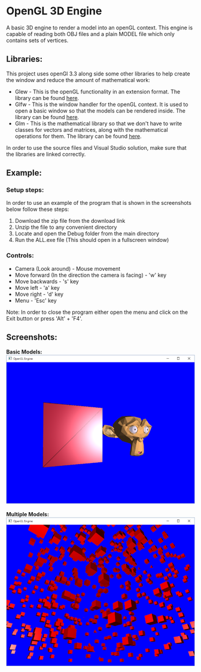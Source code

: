 <h1>OpenGL 3D Engine</h1>

<p>A basic 3D engine to render a model into an openGL context. This engine is capable of reading both OBJ files and a plain MODEL file which only contains sets of vertices.</p>

<h2>Libraries:</h2>

<p>This project uses openGl 3.3 along side some other libraries to help create the window and reduce the amount of mathematical work:</p>

<ul>
    <li>Glew - This is the openGL functionality in an extension format. The library can be found <a href="http://glew.sourceforge.net/">here</a>.</li>
    <li>Glfw - This is the window handler for the openGL context. It is used to open a basic window so that the models can be rendered inside. The library can be found <a href="http://www.glfw.org/">here</a>.</li>
    <li>Glm - This is the mathematical library so that we don't have to write classes for vectors and matrices, along with the mathematical operations for them. The library can be found <a href="http://glm.g-truc.net/0.9.7/index.html">here</a>.</li>
</ul>

<p>In order to use the source files and Visual Studio solution, make sure that the libraries are linked correctly.</p>

<h2>Example:</h2>

<h3>Setup steps:</h3>

<p>In order to use an example of the program that is shown in the screenshots below follow these steps:</p>

<ol>
    <li>Download the zip file from the download link</li>
    <li>Unzip the file to any convenient directory</li>
    <li>Locate and open the Debug folder from the main directory</li>
    <li>Run the ALL.exe file (This should open in a fullscreen window)</li>
</ol>

<h3>Controls:</h3>

<ul>
    <li>Camera (Look around) - Mouse movement</li>
    <li>Move forward (In the direction the camera is facing) - 'w' key</li>
    <li>Move backwards - 's' key</li>
    <li>Move left - 'a' key</li>
    <li>Move right - 'd' key</li>
    <li>Menu - 'Esc' key</li>
</ul>

<p>Note: In order to close the program either open the menu and click on the Exit button or press 'Alt' + 'F4'.

<h2>Screenshots:</h2>

<strong>Basic Models:</strong>
![Basic Models](/Screenshots/basic-models.png?raw=true)
<br><br>
<strong>Multiple Models:</strong>
![Multiple Models](/Screenshots/multiple-models.png?raw=true)
